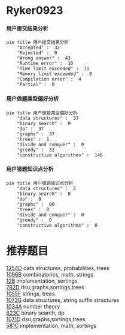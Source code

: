 # Ryker0923

<!-- tabs:start -->



#### **用户提交结果分析**

```mermaid
pie title 用户提交结果分析
    "Accepted" :  32
    "Rejected" :  0
    "Wrong answer" :  43
    "Runtime error" :  10
    "Time limit exceeded" :  11
    "Memory limit exceeded" :  0
    "Compilation error" :  4
    "Partial" :  0
```

#### **用户做题类型偏好分析**

```mermaid
pie title 用户做题类型偏好分析
    "data structures" :  37
    "binary search" :  0
    "dp" :  37
    "graphs" :  37
    "trees" :  1
    "divide and conquer" :  0
    "greedy" :  32
    "constructive algorithms" :  146
```
#### **用户错题知识点分析**

```mermaid
pie title 用户错题知识点分析
    "data structures" :  2
    "binary search" :  0
    "dp" :  0
    "graphs" :  00
    "trees" :  0
    "divide and conquer" :  0
    "greedy" :  0
    "constructive algorithms" :  0
```



<!-- tabs:end -->
# 推荐题目
[1254D](https://codeforces.com/contest/1254/problem/D)		data structures,
                        probabilities,
                        trees		  
[1096B](https://codeforces.com/contest/1096/problem/B)		combinatorics,
                        math,
                        strings		  
[12B](https://codeforces.com/contest/12/problem/B)		implementation,
                        sortings		  
[782D](https://codeforces.com/contest/782/problem/D)		dsu,graphs,sortings,trees		  
[1055F](https://codeforces.com/contest/1055/problem/F)		strings,
                        trees		  
[1073G](https://codeforces.com/contest/1073/problem/G)		data structures,
                        string suffix structures		  
[1034A](https://codeforces.com/contest/1034/problem/A)		number theory		  
[623C](https://codeforces.com/contest/623/problem/C)		binary search,
                        dp		  
[1071D](https://codeforces.com/contest/1071/problem/D)		dsu,graphs,sortings,trees		  
[581C](https://codeforces.com/contest/581/problem/C)		implementation,
                        math,
                        sortings		  
